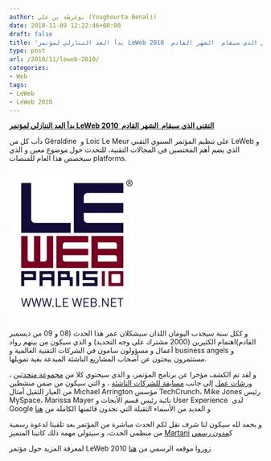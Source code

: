```yaml
---
author: يوغرطة بن علي (Youghourta Benali)
date: 2010-11-09 12:22:46+00:00
draft: false
title: 'بدأ العد التنازلي لمؤتمر LeWeb 2010  التقني الذي سيقام  الشهر القادم '
type: post
url: /2010/11/leweb-2010/
categories:
- Web
tags:
- LeWeb
- LeWeb 2010
---
```


**[بدأ العد التنازلي لمؤتمر LeWeb 2010  التقني الذي سيقام  الشهر القادم](https://www.it-scoop.com/2010/11/leweb-2010/)**




دأب كل من Géraldine  و Loic Le Meur على تنظيم المؤتمر السنوي التقني LeWeb و الذي يضم أهم المختصين في المجالات التقنية، للتحدث حول موضوع معين و الذي سيخصص هذا العام للمنصات platforms.




[![](leweb-2010-logo-251x300.jpg)
](https://www.it-scoop.com/2010/11/leweb-2010/)


و ككل سنة سيجذب اليومان اللذان سيشكلان عمر هذا الحدث (08 و 09 من ديسمبر القادم)اهتمام الكثيرين (2000 مشترك على وجه التحديد) و الذي سيكون من بينهم رواد أعمال و مسؤولون سامون في الشركات التقنية العالمية و business angels و مستثمرون يبحثون عن أصحاب المشاريع الناشئة المبدعة بغية تمويلها.

و لقد تم الكشف مؤخرا عن برنامج المؤتمر، و الذي سيحتوي كلا من [مجموعة متحدثين](http://www.leweb.net/agenda/2010/program) ، [ورشات عمل](http://www.leweb.net/agenda/2010/workshops) إلى جانب [مسابقة للشركات الناشئة](http://www.leweb.net/startupcompetition/2010/presentation) ، و التي سيكون من ضمن منشطين من العيار الثقيل أمثال Michael Arrington مؤسس TechCrunch، Mike Jones رئيس MySpace، Marissa Mayer نائبة رئيس قسم الأبحاث و User Experience  لدى Google و العديد من الأسماء الثقيلة التي تجدون قائمتها الكاملة من [هنا](http://www.leweb.net/community/2010/speakers)

و بحمد لله سيكون لنا شرف نقل لكم الحدث مباشرة من المؤتمر بعد تلقينا لدعوة رسمية من منظمي الحدث، و سيتولى مهمة ذلك كاتبنا المتميز [Martani](https://www.it-scoop.com/author/martani/) ك[مدون رسمي](http://www.leweb.net/community/2010/bloggers-program)

لمعرفة المزيد حول مؤتمر LeWeb 2010 زوروا موقعه الرسمي من [هنا](http://www.leweb.net/community/2010/bloggers-program)
